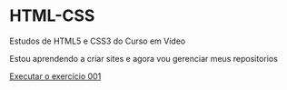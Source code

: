 # HTML-CSS
 Estudos de HTML5 e CSS3 do Curso em Vídeo

 Estou aprendendo a criar sites e agora vou gerenciar meus repositorios

<a href="https://trcossich.github.io/html-css/Exercícios/ex001/index.html">Executar o exercício 001</a>
